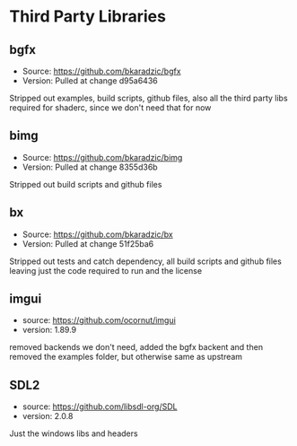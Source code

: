 # Third Party Libraries

## bgfx

- Source: https://github.com/bkaradzic/bgfx
- Version: Pulled at change d95a6436

Stripped out examples, build scripts, github files, also all the third party libs required for shaderc, since we don't need that for now

## bimg

- Source: https://github.com/bkaradzic/bimg
- Version: Pulled at change 8355d36b

Stripped out build scripts and github files

## bx

- Source: https://github.com/bkaradzic/bx
- Version: Pulled at change 51f25ba6

Stripped out tests and catch dependency, all build scripts and github files leaving just the code required to run and the license

## imgui

- source: https://github.com/ocornut/imgui
- version: 1.89.9

removed backends we don't need, added the bgfx backent and then removed the examples folder, but otherwise same as upstream

## SDL2

- source: https://github.com/libsdl-org/SDL
- version: 2.0.8

Just the windows libs and headers
